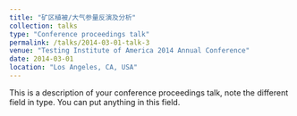 ```yaml
---
title: "矿区植被/大气参量反演及分析"
collection: talks
type: "Conference proceedings talk"
permalink: /talks/2014-03-01-talk-3
venue: "Testing Institute of America 2014 Annual Conference"
date: 2014-03-01
location: "Los Angeles, CA, USA"
---
```


This is a description of your conference proceedings talk, note the different field in type. You can put anything in this field.
